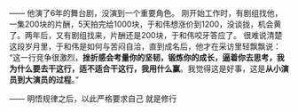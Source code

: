 ——
他演了6年的舞台剧，没演到一个重要角色。
刚开始工作时，有剧组找他，一集200块的片酬，5天拍完给1000块，于和伟想涨价到1200，没谈拢，机会黄了。两年后，又有剧组找来，片酬还是200块，于和伟咬牙答应了。
很难说清楚这段岁月里，于和伟是如何与苦闷自洽，直到成名后，他才在采访里轻飘飘说：
“这一行竞争很激烈，**挫折感会考量你的坚韧，锻炼你的成长，逼着你去思考，我为什么要去干这行，适不适合干这行，我用什么赢**。我觉得这是好事，这是**从小演员到大演员的过程**。”

——
明悟规律之后，以此严格要求自己
就是修行
